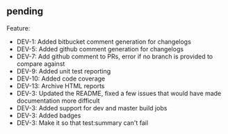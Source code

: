 ## pending

Feature:
  * DEV-1: Added bitbucket comment generation for changelogs
  * DEV-5: Added github comment generation for changelogs
  * DEV-7: Add github comment to PRs, error if no branch is provided to compare against
  * DEV-9: Added unit test reporting
  * DEV-10: Added code coverage
  * DEV-13: Archive HTML reports
  * DEV-3: Updated the README, fixed a few issues that would have made documentation more difficult
  * DEV-3: Added support for dev and master build jobs
  * DEV-3: Added badges
  * DEV-3: Make it so that test:summary can't fail
